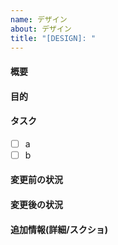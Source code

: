 ```yaml
---
name: デザイン
about: デザイン
title: "[DESIGN]: "
---
```


#### 概要



#### 目的



#### タスク

- [ ] a
- [ ] b

#### 変更前の状況



#### 変更後の状況



#### 追加情報(詳細/スクショ)
